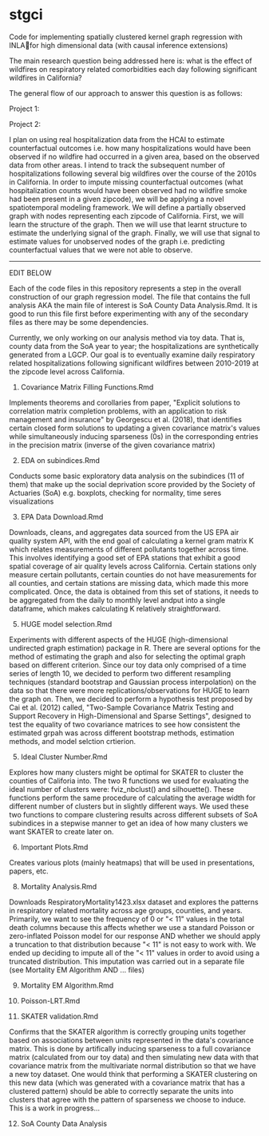 # stgci
Code for implementing spatially clustered kernel graph regression with INLAfor high dimensional data (with causal inference extensions)

The main research question being addressed here is: what is the effect of wildfires on respiratory related comorbidities each day following significant wildfires in California? 

The general flow of our approach to answer this question is as follows: 

Project 1: 



Project 2: 

I plan on using real hospitalization data from the HCAI to estimate counterfactual outcomes i.e. how many hospitalizations would have been observed if no wildfire had occurred in a given area, based on the observed data from other areas. I intend to track the subsequent number of hospitalizations following several big wildfires over the course of the 2010s in California. In order to impute missing counterfactual outcomes (what hospitalization counts would have been observed had no wildfire smoke had been present in a given zipcode), we will be applying a novel spatiotemporal modeling framework. We will define a partially observed graph with nodes representing each zipcode of California. First, we will learn the structure of the graph. Then we will use that learnt structure to estimate the underlying signal of the graph. Finally, we will use that signal to estimate values for unobserved nodes of the graph i.e. predicting counterfactual values that we were not able to observe. 

--------------------------------------------------------------------------------------------------------------------------------------------------------------

EDIT BELOW

Each of the code files in this repository represents a step in the overall construction of our graph regression model. The file that contains the full analysis AKA the main file of interest is SoA County Data Analysis.Rmd. It is good to run this file first before experimenting with any of the secondary files as there may be some dependencies. 

Currently, we only working on our analysis method via toy data. That is, county data from the SoA year to year; the hospitalizations are synthetically generated from a LGCP. Our goal is to eventually examine daily respiratory related hospitalizations following significant wildfires between 2010-2019 at the zipcode level across California.

1. Covariance Matrix Filling Functions.Rmd

Implements theorems and corollaries from paper, "Explicit solutions to correlation matrix completion problems, with an application to risk management and insurance" by Georgescu et al. (2018), that identifies certain closed form solutions to updating a given covariance matrix's values while simultaneously inducing sparseness (0s) in the corresponding entries in the precision matrix (inverse of the given covariance matrix) 

2. EDA on subindices.Rmd

Conducts some basic exploratory data analysis on the subindices (11 of them) that make up the social deprivation score provided by the Society of Actuaries (SoA) e.g. boxplots, checking for normality, time seres visualizations

3. EPA Data Download.Rmd

Downloads, cleans, and aggregates data sourced from the US EPA air quality system API, with the end goal of calculating a kernel gram matrix K which relates measurements of different pollutants together across time. This involves identifying a good set of EPA stations that exhibit a good spatial coverage of air quality levels across California. Certain stations only measure certain pollutants, certain counties do not have measurements for all counties, and certain stations are missing data, which made this more complicated. Once, the data is obtained from this set of stations, it needs to be aggregated from the daily to monthly level andput into a single dataframe, which makes calculating K relatively straightforward. 

5. HUGE model selection.Rmd

Experiments with different aspects of the HUGE (high-dimensional undirected graph estimation) package in R. There are several options for the method of estimating  the graph and also for selecting the optimal graph based on different criterion. Since our toy data only comprised of a time series of length 10, we decided to perform two different resampling techniques (standard bootstrap and Gaussian process interpolation) on the data so that there were more replications/observations for HUGE to learn the graph on. Then, we decided to perform a hypothesis test proposed by Cai et al. (2012) called, "Two-Sample Covariance Matrix Testing and Support Recovery in High-Dimensional and Sparse Settings", designed to test the equality of two covariance matrices to see how consistent the estimated grpah was across different bootstrap methods, estimation methods, and model selction crtierion. 

5. Ideal Cluster Number.Rmd

Explores how many clusters might be optimal for SKATER to cluster the counties of Califoria into. The two R functions we used for evaluating the ideal number of clusters were: fviz_nbclust() and silhouette(). These functions perform the same procedure of calculating the average width for different number of clusters but in slightly different ways. We used these two functions to compare clustering results across different subsets of SoA subindices in a stepwise manner to get an idea of how many clusters we want SKATER to create later on. 

6. Important Plots.Rmd

Creates various plots (mainly heatmaps) that will be used in presentations, papers, etc. 

8. Mortality Analysis.Rmd

Downloads RespiratoryMortality1423.xlsx dataset and explores the patterns in respiratory related mortality across age groups, counties, and years. Primarily, we want to see the frequency of 0 or "< 11" values in the total death columns because this affects whether we use a standard Poisson or zero-inflated Poisson model for our response AND whether we should apply a truncation to that distribution because "< 11" is not easy to work with. We ended up deciding to impute all of the "< 11" values in order to avoid using a truncated distribution. This imputation was carried out in a separate file (see Mortality EM Algorithm AND ... files) 

9. Mortality EM Algorithm.Rmd

10. Poisson-LRT.Rmd

11. SKATER validation.Rmd

Confirms that the SKATER algorithm is correctly grouping units together based on associations between units represented in the data's covariance matrix. This is done by artifically inducing sparseness to a full covariance matrix (calculated from our toy data) and then simulating new data with that covariance matrix from the multivariate normal distribution so that we have a new toy dataset. One would think that performing a SKATER clustering on this new data (which was generated with a covariance matrix that has a clustered pattern) should be able to correctly separate the units into clusters that agree with the pattern of sparseness we choose to induce. This is a work in progress...

12. SoA County Data Analysis




